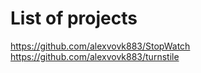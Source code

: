 # List of projects

https://github.com/alexvovk883/StopWatch
https://github.com/alexvovk883/turnstile
